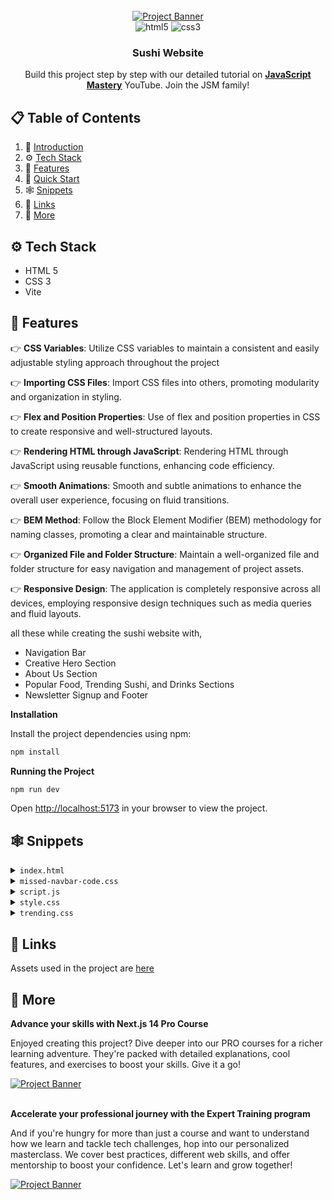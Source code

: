 <div align="center">
  <br />
    <a href="https://youtu.be/QRrPE9aj3wI?feature=shared" target="_blank">
      <img src="https://github.com/adrianhajdin/project_html_css_website/assets/151519281/562e0f27-4b93-41cb-a63d-7c50940fc0ad" alt="Project Banner">
    </a>
  <br />

  <div>
    <img src="https://img.shields.io/badge/-HTML_5-black?style=for-the-badge&logoColor=white&logo=html5&color=E34F26" alt="html5" />
    <img src="https://img.shields.io/badge/-css3-black?style=for-the-badge&logoColor=white&logo=css3&color=1572B6" alt="css3" />
  </div>

  <h3 align="center">Sushi Website</h3>

   <div align="center">
     Build this project step by step with our detailed tutorial on <a href="https://www.youtube.com/@javascriptmastery/videos" target="_blank"><b>JavaScript Mastery</b></a> YouTube. Join the JSM family!
    </div>
</div>

## 📋 <a name="table">Table of Contents</a>

1. 🤖 [Introduction](#introduction)
2. ⚙️ [Tech Stack](#tech-stack)
3. 🔋 [Features](#features)
4. 🤸 [Quick Start](#quick-start)
5. 🕸️ [Snippets](#snippets)
6. 🔗 [Links](#links)
7. 🚀 [More](#more)


## <a name="tech-stack">⚙️ Tech Stack</a>

- HTML 5
- CSS 3
- Vite

## <a name="features">🔋 Features</a>

👉 **CSS Variables**: Utilize CSS variables to maintain a consistent and easily adjustable styling approach throughout the project

👉 **Importing CSS Files**: Import CSS files into others, promoting modularity and organization in styling.

👉 **Flex and Position Properties**: Use of flex and position properties in CSS to create responsive and well-structured layouts.

👉 **Rendering HTML through JavaScript**: Rendering HTML through JavaScript using reusable functions, enhancing code efficiency.

👉 **Smooth Animations**: Smooth and subtle animations to enhance the overall user experience, focusing on fluid transitions.

👉 **BEM Method**: Follow the Block Element Modifier (BEM) methodology for naming classes, promoting a clear and maintainable structure.

👉 **Organized File and Folder Structure**: Maintain a well-organized file and folder structure for easy navigation and management of project assets.

👉 **Responsive Design**: The application is completely responsive across all devices, employing responsive design techniques such as media queries and fluid layouts.

all these while creating the sushi website with,
* Navigation Bar
* Creative Hero Section
* About Us Section
* Popular Food, Trending Sushi, and Drinks Sections
* Newsletter Signup and Footer




**Installation**

Install the project dependencies using npm:

```bash
npm install
```

**Running the Project**

```bash
npm run dev
```

Open [http://localhost:5173](http://localhost:5173) in your browser to view the project.

## <a name="snippets">🕸️ Snippets</a>

<details>
<summary><code>index.html</code></summary>

```html
<!DOCTYPE html>
<html lang="en">

<head>
  <meta charset="UTF-8" />
  <link rel="icon" type="image/svg+xml" href="/sushi.png" />
  <meta name="viewport" content="width=device-width, initial-scale=1.0" />
  <link rel="stylesheet" type="text/css" href="css/style.css" />
  <title>Sushiman</title>
</head>

<body>
  <!-- START: header -->
  <header>
    <nav class="header__nav">
      <div class="header__logo">
        <!-- This how we use aos. Simply specify the type of animation using data attribute -->
        <h4 data-aos="fade-down">Sushiman</h4>

        <div class="header__logo-overlay"></div>
      </div>

      <ul class="header__menu" data-aos="fade-down">
        <li>
          <a href="#menu">Menu</a>
        </li>
        <li>
          <a href="#food">Food</a>
        </li>
        <li>
          <a href="#services">Services</a>
        </li>
        <li>
          <a href="#about-us">About Us</a>
        </li>
        <li>
          <img src="assets/search.svg" alt="search" />
        </li>
      </ul>

      <!-- Display Menu icon on small devices -->
      <ul class="header__menu-mobile" data-aos="fade-down">
        <li>
          <img src="assets/menu.svg" alt="search" />
        </li>
      </ul>
    </nav>
  </header>
  <!-- END: header -->

  <!-- START: hero -->
  <section class="hero">
    <div class="hero-image">
      <img src="assets/sushi-1.png" alt="sushi-1" data-aos="fade-up" data-aos-anchor-placement="top-bottom" />
      <h2 data-aos="fade-up">
        日 <br />
        本 <br />
        食
      </h2>

      <div class="hero-image__overlay"></div>
    </div>
    <div class="hero-content">
      <div class="hero-content-info" data-aos="fade-left">
        <h1>Feel the taste of Japanese foods</h1>
        <p>
          Feel the taste of the most popular Japanese foods from anywhere and
          anytime.
        </p>

        <div class="hero-content__buttons">
          <button class="hero-content__order-button">Order Now</button>
          <button class="hero-content__play-button">
            <img src="assets/play-circle.svg" alt="play-circle" />
            How to Order
          </button>
        </div>
      </div>

      <div class="hero-content__testimonial" data-aos="fade-up">
        <div class="hero-content__customer flex-center">
          <h4>24<span>k+</span></h4>
          <p>Happy Customers</p>
        </div>

        <div class="hero-content__review">
          <img src="assets/user.png" alt="user" />
          <p>
            “This is the best Japanese food delivery service that ever existed.”
          </p>
        </div>
      </div>
    </div>
  </section>
  <!-- END: hero -->

  <!-- START: about us -->
  <section class="about-us" id="about-us">
    <div class="about-us__image">
      <div class="about-us__image-sushi3">
        <img src="assets/sushi-3.png" alt="sushi-3" data-aos="fade-right" />
      </div>

      <button class="about-us__button">
        Learn More

        <img src="assets/arrow-up-right.svg" alt="arrow_up_right" />
      </button>

      <div class="about-us__image-sushi2">
        <img src="assets/sushi-2.png" alt="sushi-2" data-aos="fade-right" />
      </div>
    </div>

    <div class="about-us__content" data-aos="fade-left">
      <p class="sushi__subtitle">About Us / 私たちに関しては</p>
      <h3 class="sushi__title">
        Our mission is to bring true Japanese flavours to you.
      </h3>
      <p class="sushi__description">
        We will continue to provide the experience of Omotenashi, the Japanese
        mindset of hospitality, with our shopping and dining for our
        customers.
      </p>
    </div>
  </section>
  <!-- END: about us -->

  <!-- START: popular foods -->
  <section class="popular-foods" id="menu">
    <h2 class="popular-foods__title" data-aos="flip-up">
      Popular Food / 人気
    </h2>

    <div class="popular-foods__filters sushi__hide-scrollbar" data-aos="fade-up">
      <button class="popular-foods__filter-btn active">All</button>
      <button class="popular-foods__filter-btn">
        <img src="assets/sushi-9.png" alt="sushi-9" />
        Sushi
      </button>
      <button class="popular-foods__filter-btn">
        <img src="assets/sushi-8.png" alt="sushi-8" />
        Ramen
      </button>
      <button class="popular-foods__filter-btn">
        <img src="assets/sushi-7.png" alt="sushi-7" />
        Udon
      </button>
      <button class="popular-foods__filter-btn">
        <img src="assets/sushi-6.png" alt="sushi-6" />
        Danggo
      </button>
      <button class="popular-foods__filter-btn">Others</button>
    </div>

    <div class="popular-foods__catalogue" data-aos="fade-up">
      <article class="popular-foods__card">
        <img class="popular-foods__card-image" src="assets/sushi-12.png" alt="sushi-12" />
        <h4 class="popular-foods__card-title">Chezu Sushi</h4>

        <div class="popular-foods__card-details flex-between">
          <div class="popular-foods__card-rating">
            <img src="assets/star.svg" alt="star" />
            <p>4.8</p>
          </div>

          <p class="popular-foods__card-price">$21.00</p>
        </div>
      </article>

      <!-- active big white card -->
      <article class="popular-foods__card active-card">
        <img class="popular-foods__card-image" src="assets/sushi-11.png" alt="sushi-11" />
        <h4 class="popular-foods__card-title">Originale Sushi</h4>

        <div class="popular-foods__card-details flex-between">
          <div class="popular-foods__card-rating">
            <img src="assets/star.svg" alt="star" />
            <p>4.8</p>
          </div>

          <p class="popular-foods__card-price">$21.00</p>
        </div>
      </article>

      <article class="popular-foods__card">
        <img class="popular-foods__card-image" src="assets/sushi-10.png" alt="sushi-10" />
        <h4 class="popular-foods__card-title">Ramen Legendo</h4>

        <div class="popular-foods__card-details flex-between">
          <div class="popular-foods__card-rating">
            <img src="assets/star.svg" alt="star" />
            <p>4.8</p>
          </div>

          <p class="popular-foods__card-price">$21.00</p>
        </div>
      </article>
    </div>

    <button class="popular-foods__button">
      Explore Food
      <img src="assets/arrow-right.svg" alt="arrow-right" />
    </button>
  </section>
  <!-- END: popular foods -->

  <section class="trending" id="food">
    <!-- START: trending sushi -->
    <section class="trending-sushi">
      <div class="trending__content" data-aos="fade-right">
        <p class="sushi__subtitle">What’s Trending / トレンド</p>

        <h3 class="sushi__title">Japanese Sushi</h3>
        <p class="sushi__description">
          Feel the taste of the most delicious Sushi here.
        </p>

        <ul class="trending__list flex-between">
          <li>
            <div class="trending__icon flex-center">
              <img src="assets/check.svg" alt="check" />
            </div>
            <p>Make Sushi</p>
          </li>
          <li>
            <div class="trending__icon flex-center">
              <img src="assets/check.svg" alt="check" />
            </div>
            <p>Nigiri Sushi</p>
          </li>
          <li>
            <div class="trending__icon flex-center">
              <img src="assets/check.svg" alt="check" />
            </div>
            <p>Oshizushi</p>
          </li>
          <li>
            <div class="trending__icon flex-center">
              <img src="assets/check.svg" alt="check" />
            </div>
            <p>Temaki Sushi</p>
          </li>
          <li>
            <div class="trending__icon flex-center">
              <img src="assets/check.svg" alt="check" />
            </div>
            <p>Uramaki Sushi</p>
          </li>
          <li>
            <div class="trending__icon flex-center">
              <img src="assets/check.svg" alt="check" />
            </div>
            <p>Inari Sushi</p>
          </li>
        </ul>
      </div>

      <div class="trending__image flex-center">
        <img src="assets/sushi-5.png" alt="sushi-5" data-aos="fade-left" />

        <div class="trending__arrow trending__arrow-left">
          <img src="assets/arrow-vertical.svg" alt="arrow-vertical" />
        </div>

        <div class="trending__arrow trending__arrow-bottom">
          <img src="assets/arrow-horizontal.svg" alt="arrow-horizontal" />
        </div>
      </div>
    </section>
    <!-- END: trending sushi -->

    <!-- START: discover button -->
    <div class="trending__discover" data-aos="zoom-in">
      <p>Discover</p>
    </div>
    <!-- END: discover button -->

    <!-- START: trending drinks -->
    <section class="trending-drink">
      <div class="trending__image flex-center">
        <img src="assets/sushi-4.png" alt="sushi-4" data-aos="fade-right" />

        <div class="trending__arrow trending__arrow-top">
          <img src="assets/arrow-horizontal.svg" alt="arrow-horizontal" />
        </div>

        <div class="trending__arrow trending__arrow-right">
          <img src="assets/arrow-vertical.svg" alt="arrow-vertical" />
        </div>
      </div>

      <div class="trending__content" data-aos="fade-left">
        <p class="sushi__subtitle">What’s Trending / トレンド</p>

        <h3 class="sushi__title">Japanese Drinks</h3>
        <p class="sushi__description">
          Feel the taste of most delicious Japanese drinks here.
        </p>

        <ul class="trending__list flex-between">
          <li>
            <div class="trending__icon flex-center">
              <img src="assets/check.svg" alt="check" />
            </div>
            <p>Oruncha</p>
          </li>
          <li>
            <div class="trending__icon flex-center">
              <img src="assets/check.svg" alt="check" />
            </div>
            <p>Ofukucha</p>
          </li>
          <li>
            <div class="trending__icon flex-center">
              <img src="assets/check.svg" alt="check" />
            </div>
            <p>Sakura Tea</p>
          </li>
          <li>
            <div class="trending__icon flex-center">
              <img src="assets/check.svg" alt="check" />
            </div>
            <p>Kombu-cha</p>
          </li>
          <li>
            <div class="trending__icon flex-center">
              <img src="assets/check.svg" alt="check" />
            </div>
            <p>Aojiru</p>
          </li>
          <li>
            <div class="trending__icon flex-center">
              <img src="assets/check.svg" alt="check" />
            </div>
            <p>Mugicha</p>
          </li>
        </ul>
      </div>
    </section>
    <!-- END: trending drinks -->
  </section>

  <!-- START: subscribe -->
  <section class="subscription flex-center" id="services">
    <h2 data-aos="flip-down">
      Get offers straight <br />
      to your inbox
    </h2>
    <p data-aos="fade-up">Sign up for the Sushiman newsletter</p>

    <div class="subscription__form" data-aos="fade-up">
      <input type="text" placeholder="Enter email address" />
      <button>Get Started</button>
    </div>
  </section>
  <!-- END: subscribe -->

  <!-- START: footer -->
  <footer class="footer flex-between">
    <h3 class="footer__logo"><span>Sushi</span>man</h3>

    <ul class="footer__nav">
      <li>
        <a href="#menu">Menu</a>
      </li>
      <li>
        <a href="#food">Food</a>
      </li>
      <li>
        <a href="#services">Services</a>
      </li>
      <li>
        <a href="#about-us">About us</a>
      </li>
    </ul>

    <ul class="footer__social">
      <li class="flex-center">
        <img src="assets/facebook.svg" alt="facebook" />
      </li>
      <li class="flex-center">
        <img src="assets/twitter.svg" alt="twitter" />
      </li>
      <li class="flex-center">
        <img src="assets/instagram.svg" alt="instagram" />
      </li>
    </ul>
  </footer>
  <!-- END: footer -->

  <!-- Type module is necessary in order to use ECMAScript module (import/export) -->
  <script src="js/script.js" type="module"></script>
</body>

</html>
```

</details>

<details>
<summary><code>missed-navbar-code.css</code></summary>

```css
.header__menu,
.header__menu-mobile {
  padding: 20px;

  flex: 1.235;
  display: flex;
  justify-content: flex-end;
  align-items: center;
  gap: 64px;

  list-style: none;
}

.header__menu li {
  font-weight: 500;
  font-size: 16px;
  line-height: 20px;
  text-transform: uppercase;
  font-family: var(--plus-jakarta-sans);
  color: var(--secondary-color);
  cursor: pointer;
}

.header__menu li img {
  width: 24px;
  height: 24px;
  object-fit: contain;
}

.header__menu-mobile {
  display: none;
  gap: 20px;

  position: relative;
}
```

</details>


<details>
<summary><code>script.js</code></summary>

```javascript
import AOS from "aos";
import "aos/dist/aos.css";

// init AOS animation
AOS.init({
    duration: 1000,
    offset: 100,
});

// the additional code you saw in the video will not be needed :)
```

</details>


<details>
<summary><code>style.css</code></summary>

```css
@import url("https://fonts.googleapis.com/css2?family=Playfair+Display:wght@400;500;600;700;800;900&display=swap");
@import url("https://fonts.googleapis.com/css2?family=Plus+Jakarta+Sans:wght@200;300;400;500;600;700;800&display=swap");

/* other css file imports */
@import url("sections/header.css");
@import url("sections/hero.css");
@import url("sections/about.css");
@import url("sections/popular.css");
@import url("sections/trending.css");
@import url("sections/subscribe.css");
@import url("sections/footer.css");

/* CSS variables for reusablity across all files (including above imported) */
:root {
  --playfair-display: "Playfair Display", serif;
  --plus-jakarta-sans: "Plus Jakarta Sans", sans-serif;

  --primary-color: #b1454a;
  --secondary-color: #121212;

  --black-200: #020202;
  --black-300: #333333;
  --black-400: #1f1e31;
  --black-500: #555555;
  --gray-100: #888888;

  --color-white: #fff;
  --color-creamson: #fff0de;
}

* {
  margin: 0;
  padding: 0;
  box-sizing: border-box;
  scroll-behavior: smooth;
}

body {
  max-width: 1280px;
  margin: 0 auto;
  background-color: var(--color-creamson);
}

a {
  text-decoration: none;
  color: inherit;
}


.flex-center {
  display: flex;
  justify-content: center;
  align-items: center;
}

.flex-between {
  display: flex;
  justify-content: space-between;
  align-items: center;
}

.sushi__subtitle {
  font-size: 18px;
  font-weight: 400;
  font-family: var(--plus-jakarta-sans);

  color: var(--primary-color);
  opacity: 0.8;

  letter-spacing: -0.01em;
}

.sushi__title {
  font-size: 64px;
  font-weight: 600;
  font-family: var(--playfair-display);

  color: var(--secondary-color);

  margin-top: 16px;
}

.sushi__description {
  font-size: 18px;
  font-weight: 400;
  font-family: var(--plus-jakarta-sans);

  line-height: 36px;
  letter-spacing: -0.01em;

  color: var(--secondary-color);
  opacity: 0.8;

  margin: 32px 0px;
}

/* Hide scrollbar for Chrome, Safari and Opera */
.sushi__hide-scrollbar::-webkit-scrollbar {
  display: none;
}

/* Hide scrollbar for IE, Edge and Firefox */
.sushi__hide-scrollbar {
  -ms-overflow-style: none; /* IE and Edge */
  scrollbar-width: none; /* Firefox */
}

/* START: about us media queries */
@media screen and (max-width: 1024px) {
  .about-us {
    flex-direction: column;
  }

  .about-us__image {
    flex-direction: row;
  }

  .about-us__image-sushi3 {
    border-bottom: none;
    border-right: 8px solid var(--color-creamson);
  }

  .about-us__button {
    display: none;
  }
}

@media screen and (max-width: 750px) {
  .about-us__image {
    flex-direction: column;
  }

  .about-us__image-sushi3 {
    border-bottom: 8px solid var(--color-creamson);
    border-right: none;
  }

  .about-us__button {
    display: block;
    top: 47%;
  }
}

@media screen and (max-width: 550px) {
  .about-us__image-sushi2 img,
  .about-us__image-sushi3 img {
    width: 50%;
    height: 160px;

    object-fit: contain;
  }

  .about-us__image div {
    padding: 32px;
  }

  .about-us__button {
    top: 44%;
  }

  .about-us__content {
    padding: 32px;
  }
}
/* END: about us media queries */


/* START: header media querie */
@media screen and (max-width: 900px) {
  .header__nav {
    background: var(--primary-color);
  }

  .header__menu {
    display: none;
  }

  .header__menu-mobile {
    display: flex;
  }
}

@media screen and (max-width: 550px) {
  .header__logo {
    padding-left: 0;
  }
}
/* END: header media queries */

/* START: hero media queries */
@media screen and (max-width: 1060px) {
  .hero {
    flex-direction: column;
  }

  .hero-image img {
    width: 100%;

    transform: matrix(1, 0.05, 0, 1.25, 0, 0) !important;
  }
}

@media screen and (max-width: 750px) {
  .hero-image h2 {
    font-size: 70px;
    line-height: 90px;
  }
}

@media screen and (max-width: 550px) {
  .hero-image h2 {
    font-size: 40px;
    line-height: 60px;
  }

  .hero-content-info {
    padding: 32px;
  }

  .hero-content-info h1 {
    font-size: 60px;
  }

  .hero-content-info p {
    margin: 32px 0;
  }

  .hero-content__buttons {
    margin: 41px 0;
  }

  .hero-content__testimonial {
    padding: 32px;
  }
}
/* END: hero media queries */

/* START: popular media queries */
@media screen and (max-width: 550px) {
  .popular-foods {
    padding: 64px 32px;
  }

  .popular-foods__card,
  .popular-foods__card.active-card {
    min-width: 100%;
  }
}
/* END: popular media queries */

/* START: subscribe media queries */
@media screen and (max-width: 550px) {
  .subscription {
    padding: 64px 32px;
  }

  .subscription h2 {
    font-size: 68px;
    line-height: 100px;
  }

  .subscription__form {
    flex-direction: column;
    gap: 20px;

    min-width: 100%;
    border-radius: 20px;
    padding: 0;

    border: none;
  }

  .subscription__form input {
    min-height: 50px;

    border: 1px solid rgba(255, 255, 255, 0.5);
    padding: 10px 20px;
    border-radius: 30px;
  }

  .subscription__form button {
    min-width: 100%;
  }
}
/* END: subscribe media queries */

/* START: trending media queries */
@media screen and (max-width: 1024px) {
  .trending-sushi {
    flex-direction: column;
  }

  .trending-drink {
    flex-direction: column-reverse;
  }

  .trending__image {
    width: 100%;
    background-size: cover;
  }

  .trending__discover {
    display: none;
  }

  .trending__arrow {
    display: none;
  }
}

@media screen and (max-width: 550px) {
  .trending__image img {
    width: 70%;
    height: 70%;
  }

  .trending__content {
    padding: 32px;
  }
}
/* END: trending media queries */
```

</details>


<details>
<summary><code>trending.css</code></summary>

```css
.trending {
  position: relative;

  display: flex;
  flex-direction: column;
  overflow: hidden;
}

.trending__discover {
  position: absolute;
  top: 44%;
  left: 44%;
  z-index: 1;

  width: 160px;
  height: 160px;

  border-radius: 100%;
  background-color: var(--secondary-color);
  cursor: pointer;

  display: flex;
  justify-content: center;
  align-items: center;
}

.trending__discover p {
  font-size: 18px;
  font-weight: 500;
  font-family: var(--plus-jakarta-sans);

  text-transform: uppercase;
  color: #fff;
}

.trending-sushi,
.trending-drink {
  width: 100%;
  min-height: 640px;

  display: flex;
  flex-direction: row;
}

.trending__content {
  flex: 1;
  display: flex;
  justify-content: center;
  flex-direction: column;

  padding: 32px 64px;
}

.trending__list {
  list-style: none;

  flex-wrap: wrap;
  gap: 20px;
}

.trending__list li {
  flex: 1;
  display: flex;
  align-items: center;
  flex-direction: row;
  gap: 12px;

  min-width: 210px;
}

.trending__icon {
  width: 24px;
  height: 24px;

  border-radius: 100%;
  background-color: var(--primary-color);
}

.trending__icon img {
  width: 50%;
  height: 50%;
  object-fit: contain;
}

.trending__list p {
  flex: 1;
  font-size: 16px;
  font-weight: 500;
  font-family: var(--plus-jakarta-sans);

  color: var(--secondary-color);
}

.trending__image {
  flex: 1;

  position: relative;
  padding: 32px 64px;

  background-color: var(--color-white);
  background-repeat: no-repeat;
  background-size: contain;
  background-position: center;
}

.trending-sushi .trending__image {
  background-image: url("../../assets/japanese_sushi.png");
}

.trending-drink .trending__image {
  background-image: url("../../assets/japanese_drinks.png");
}

.trending__image img {
  width: 254px;
  height: 260px;
  object-fit: contain;
}

/* Arrows */
.trending__arrow {
  position: absolute;
  z-index: 1;
}

.trending__arrow img {
  object-fit: contain;
}

.trending__arrow-left {
  left: -2.5px;
  top: 12%;
}

.trending__arrow-left img,
.trending__arrow-top img {
  width: auto;
  height: 100%;
}

.trending__arrow-top {
  top: -10.5px;
  left: 12%;
}

.trending__arrow-bottom {
  bottom: -6.5px;
  right: 12%;
}

.trending__arrow-bottom img,
.trending__arrow-right img {
  width: 100%;
  height: auto;
}

.trending__arrow-right {
  right: -2.5px;
  bottom: 12%;
}
```

</details>


## <a name="links">🔗 Links</a>

Assets used in the project are [here](https://drive.google.com/file/d/1feqXd1mPKjdQDjd3l4hV_JcX-l1mJRor/view)

## <a name="more">🚀 More</a>

**Advance your skills with Next.js 14 Pro Course**

Enjoyed creating this project? Dive deeper into our PRO courses for a richer learning adventure. They're packed with detailed explanations, cool features, and exercises to boost your skills. Give it a go!

<a href="https://jsmastery.pro/next14" target="_blank">
<img src="https://github.com/sujatagunale/EasyRead/assets/151519281/557837ce-f612-4530-ab24-189e75133c71" alt="Project Banner">
</a>

<br />
<br />

**Accelerate your professional journey with the Expert Training program**

And if you're hungry for more than just a course and want to understand how we learn and tackle tech challenges, hop into our personalized masterclass. We cover best practices, different web skills, and offer mentorship to boost your confidence. Let's learn and grow together!

<a href="https://www.jsmastery.pro/masterclass" target="_blank">
<img src="https://github.com/sujatagunale/EasyRead/assets/151519281/fed352ad-f27b-400d-9b8f-c7fe628acb84" alt="Project Banner">
</a>

#
